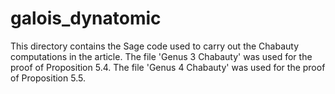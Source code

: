 # galois_dynatomic
This directory contains the Sage code used to carry out the Chabauty computations in the article.
The file 'Genus 3 Chabauty' was used for the proof of Proposition 5.4.
The file 'Genus 4 Chabauty' was used for the proof of Proposition 5.5.
